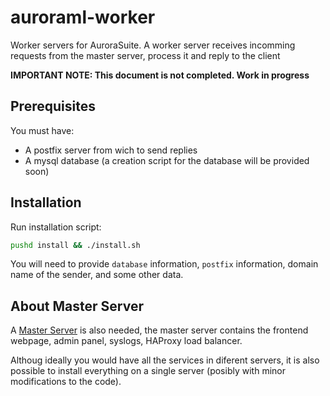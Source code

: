 # auroraml-worker
Worker servers for AuroraSuite. A worker server receives incomming requests from the master server, 
process it and reply to the client

__IMPORTANT NOTE: This document is not completed. Work in progress__

## Prerequisites
You must have:
* A postfix server from wich to send replies
* A mysql database (a creation script for the database will be provided soon)

## Installation

Run installation script:
```bash
pushd install && ./install.sh

```
You will need to provide `database` information, `postfix` information, domain name of the sender, and some other data.

## About Master Server
A [Master Server](https://github.com/abrahamtoledo/auroraml-master/) is also needed, the master server contains the 
frontend webpage, admin panel, syslogs, HAProxy load balancer.

Althoug ideally you would have all the services in diferent servers, it is also possible to install everything on a single 
server (posibly with minor modifications to the code).
